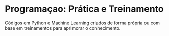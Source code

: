 # Programaçao: Prática e Treinamento
Códigos em Python e Machine Learning criados de forma própria ou com base em treinamentos para aprimorar o conhecimento.
